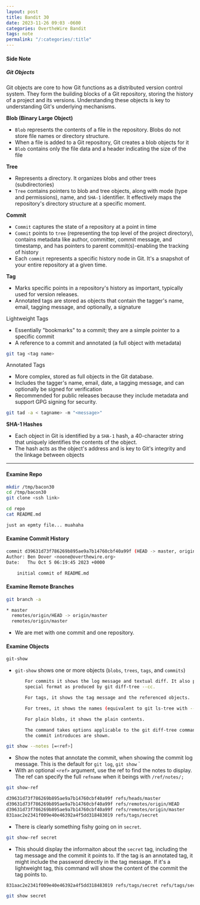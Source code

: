 ```yaml
---
layout: post
title: Bandit 30
date: 2023-11-26 09:03 -0600
categories: OvertheWire Bandit
tags: note
permalink: "/:categories/:title"
---
```


#### Side Note
##### Git Objects
Git objects are core to how Git functions as a distributed version control system. They form the building blocks of a Git repository, storing the history of a project and its versions. 
Understanding these objects is key to understanding Git's underlying mechanisms. 

**Blob (Binary Large Object)**
- `Blob` represents the contents of a file in the repository. Blobs do not store file names or directory structure.
- When a file is added to a Git repository, Git creates a blob objects for it
- `Blob` contains only the file data and a header indicating the size of the file

**Tree**
- Represents a directory. It organizes blobs and other trees (subdirectories)
- `Tree` contains pointers to blob and tree objects, along with mode (type and permissions), name, and `SHA-1` identifier. It effectively maps the repository's directory structure at a specific moment.

**Commit**
- `Commit` captures the state of a repository at a point in time
- `Commit` points to `tree` (representing the top level of the project directory), contains metadata like author, committer, commit message, and timestamp, and has pointers to parent commit(s)-enabling the tracking of history
- Each `commit` represents a specific history node in Git. It's a snapshot of your entire repository at a given time.

**Tag**
- Marks specific points in a repository's history as important, typically used for version releases.
- Annotated tags are stored as objects that contain the tagger's name, email, tagging message, and optionally, a signature

Lightweight Tags
- Essentially "bookmarks" to a commit; they are a simple pointer to a specific commit
- A reference to a commit and annotated (a full object with metadata)

```bash
git tag <tag name>
```

Annotated Tags
- More complex, stored as full objects in the Git database.
- Includes the tagger's name, email, date, a tagging message, and can optionally be signed for verification
- Recommended for public releases because they include metadata and support GPG signing for security.

```bash
git tad -a < tagname> -m "<message>"
```


**SHA-1 Hashes**
- Each object in Git is identified by a `SHA-1` hash, a 40-character string that uniquely identifies the contents of the object. 
- The hash acts as the object's address and is key to Git's  integrity and the linkage between objects

---

#### Examine Repo
```bash
mkdir /tmp/bacon30
cd /tmp/bacon30
git clone <ssh link>
```

```bash
cd repo
cat README.md
```

```bash
just an epmty file... muahaha
```

#### Examine Commit History
```bash
commit d39631d73f786269b895ae9a7b14760cbf40a99f (HEAD -> master, origin/master, origin/HEAD)
Author: Ben Dover <noone@overthewire.org>
Date:   Thu Oct 5 06:19:45 2023 +0000

    initial commit of README.md
```

#### Examine Remote Branches
```bash
git branch -a
```

```bash
* master
  remotes/origin/HEAD -> origin/master
  remotes/origin/master
```

- We are met with one commit and one repository. 

#### Examine Objects

```bash
git-show
```
- `git-show` shows one or more objects (`blobs`, `trees`,  `tags`, and `commits`)

```bash
       For commits it shows the log message and textual diff. It also presents the merge commit in a
       special format as produced by git diff-tree --cc.

       For tags, it shows the tag message and the referenced objects.

       For trees, it shows the names (equivalent to git ls-tree with --name-only).

       For plain blobs, it shows the plain contents.

       The command takes options applicable to the git diff-tree command to control how the changes
       the commit introduces are shown.
```

```bash
git show --notes [=<ref>]
```
- Show the notes that annotate the commit, when showing the commit log message. This is the default for `git log`, `git show` `
- With an optional `<ref>` argument, use the ref to find the notes to display. The ref can specify the full `refname` when it beings with `/ref/notes/;` 


```bash
git show-ref
```

```bash
d39631d73f786269b895ae9a7b14760cbf40a99f refs/heads/master
d39631d73f786269b895ae9a7b14760cbf40a99f refs/remotes/origin/HEAD
d39631d73f786269b895ae9a7b14760cbf40a99f refs/remotes/origin/master
831aac2e2341f009e40e46392a4f5dd318483019 refs/tags/secret
```
- There is clearly something fishy going on in `secret`. 

```bash
git show-ref secret
```
- This should display the informaiton about the `secret` tag, including the tag message and the commit it points to.
If the tag is an annotated tag, it might include the password directly in the tag message. If it's a lightweight tag, this command will show the content of the commit the tag points to.

```bash
831aac2e2341f009e40e46392a4f5dd318483019 refs/tags/secret refs/tags/secret
```

```bash
git show secret
```